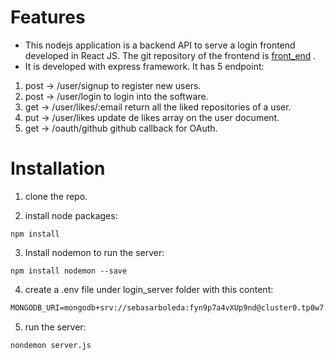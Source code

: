 # Features

- This nodejs application is a backend API to serve a login frontend developed in React JS. The git repository of the frontend is [front_end](https://github.com/sebaz143/helloBuild_app_fron "front_end") .
- It is developed with express framework. It has 5 endpoint:
1. post -> /user/signup to register new users.
2. post -> /user/login to login into the software.
3. get -> /user/likes/:email return all the liked repositories of a user.
4. put -> /user/likes update de likes array on the user document.
5. get -> /oauth/github github callback for OAuth.


# Installation

1. clone the repo.

2. install node packages:

`npm install`

3. Install nodemon to run the server:

`npm install nodemon --save`

4. create a .env file under login_server folder with this content:

```markdown
MONGODB_URI=mongodb+srv://sebasarboleda:fyn9p7a4vXUp9nd@cluster0.tp0w7.mongodb.net/helloBuild?retryWrites=true&w=majority
```
5. run the server:

`nondemon server.js`
